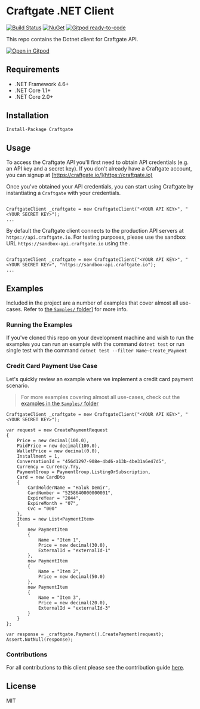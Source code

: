 # Craftgate .NET Client

[![Build Status](https://github.com/craftgate/craftgate-dotnet-client/actions/workflows/craftgate-dotnet-build.yml/badge.svg?branch=master)](https://github.com/craftgate/craftgate-dotnet-client/actions?query=branch%3Amaster)
[![NuGet](https://img.shields.io/nuget/v/Craftgate.svg)](https://www.nuget.org/packages/Craftgate/)
[![Gitpod ready-to-code](https://img.shields.io/badge/Gitpod-ready--to--code-blue?logo=gitpod)](https://gitpod.io/#https://github.com/craftgate/craftgate-dotnet-client)

This repo contains the Dotnet client for Craftgate API.

[![Open in Gitpod](https://gitpod.io/button/open-in-gitpod.svg)](https://gitpod.io/#https://github.com/craftgate/craftgate-dotnet-client)

## Requirements
- .NET Framework 4.6+
- .NET Core 1.1+ 
- .NET Core 2.0+

## Installation
```bash
Install-Package Craftgate
```

## Usage
To access the Craftgate API you'll first need to obtain API credentials (e.g. an API key and a secret key). If you don't already have a Craftgate account, you can signup at [https://craftgate.io/](https://craftgate.io)

Once you've obtained your API credentials, you can start using Craftgate by instantiating a `Craftgate` with your credentials.

```dotnet

CraftgateClient _craftgate = new CraftgateClient("<YOUR API KEY>", "<YOUR SECRET KEY>");
...

```

By default the Craftgate client connects to the production API servers at `https://api.craftgate.io`. For testing purposes, please use the sandbox URL `https://sandbox-api.craftgate.io` using the .

```dotnet

CraftgateClient _craftgate = new CraftgateClient("<YOUR API KEY>", "<YOUR SECRET KEY>", "https://sandbox-api.craftgate.io");
...

```

## Examples
Included in the project are a number of examples that cover almost all use-cases. Refer to [the `Samples/` folder](./Samples)] for more info.

### Running the Examples
If you've cloned this repo on your development machine and wish to run the examples you can run an example with the command `dotnet test` or run single test with the command `dotnet test --filter Name~Create_Payment`

### Credit Card Payment Use Case
Let's quickly review an example where we implement a credit card payment scenario.

> For more examples covering almost all use-cases, check out the [examples in the `Samples/` folder](./Samples)

```dotnet
CraftgateClient _craftgate = new CraftgateClient("<YOUR API KEY>", "<YOUR SECRET KEY>");

var request = new CreatePaymentRequest
{
    Price = new decimal(100.0),
    PaidPrice = new decimal(100.0),
    WalletPrice = new decimal(0.0),
    Installment = 1,
    ConversationId = "456d1297-908e-4bd6-a13b-4be31a6e47d5",
    Currency = Currency.Try,
    PaymentGroup = PaymentGroup.ListingOrSubscription,
    Card = new CardDto
    {
        CardHolderName = "Haluk Demir",
        CardNumber = "5258640000000001",
        ExpireYear = "2044",
        ExpireMonth = "07",
        Cvc = "000"
    },
    Items = new List<PaymentItem>
    {
        new PaymentItem
        {
            Name = "Item 1",
            Price = new decimal(30.0),
            ExternalId = "externalId-1"
        },
        new PaymentItem
        {
            Name = "Item 2",
            Price = new decimal(50.0)
        },
        new PaymentItem
        {
            Name = "Item 3",
            Price = new decimal(20.0),
            ExternalId = "externalId-3"
        }
    }
};

var response = _craftgate.Payment().CreatePayment(request);
Assert.NotNull(response);
```

### Contributions
For all contributions to this client please see the contribution guide [here](CONTRIBUTING.md).

## License
MIT
